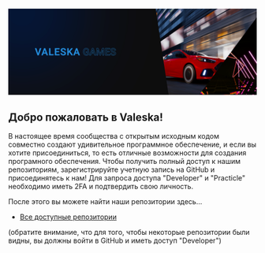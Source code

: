 <!--
**Любые идеи для начала**

Краткое введение: чем занимается ваша организация?
Рекомендации по участию: как сообщество может принять участие?
Полезные ресурсы: где сообщество может найти ваши документы? Есть ли что-то еще, что сообщество должно знать?
[Markdown](https://docs.github.com/github/writing-on-github/getting-started-with-writing-and-formatting-on-github/basic-writing-and-formatting-syntax)
-->

![Repositories at Valeska](https://github.com/ValeskaGames/.github/blob/main/valeskagamesrepo.png) 

## Добро пожаловать в Valeska!

В настоящее время сообщества с открытым исходным кодом совместно создают удивительное программное обеспечение, и если вы хотите присоединиться, то есть отличные возможности для создания програмного обеспечения. Чтобы получить полный доступ к нашим репозиториям, зарегистрируйте учетную запись на GitHub и присоединятесь к нам! Для запроса доступа "Developer" и "Practicle" необходимо иметь 2FA и подтвердить свою личность.

После этого вы можете найти наши репозитории здесь...
* [Все доступные репозитории](https://github.com/orgs/ValeskaGames/repositories)

(обратите внимание, что для того, чтобы некоторые репозитории были видны, вы должны войти в GitHub и иметь доступ "Developer")

